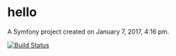 hello
=====

A Symfony project created on January 7, 2017, 4:16 pm.

[![Build Status](https://travis-ci.org/kusl/symfony-hello.svg?branch=master)](https://travis-ci.org/kusl/symfony-hello)
